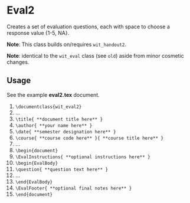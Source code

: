 Eval2
=====
Creates a set of evaluation questions, each with space to choose a response value {1-5, NA}.

**Note**: This class builds on/requires `wit_handout2`.

**Note**: identical to the `wit_eval` class (see `old`) aside from minor cosmetic changes.

## Usage
See the example **eval2.tex** document.

1. `\documentclass{wit_eval2}`
2. ...
2. `\title{ **document title here** }`
3. `\author{ **your name here** }`
4. `\date{ **semester designation here** }`
5. `\course{ **course code here** }{ **course title here** }`
6. ...
7. `\begin{document}`
8. `\EvalInstructions{ **optional instructions here** }`
9. `\begin{EvalBody}`
10. `\question{ **question text here** }`
11. ...
12. `\end{EvalBody}`
13. `\EvalFooter{ **optional final notes here** }`
14. `\end{document}`
